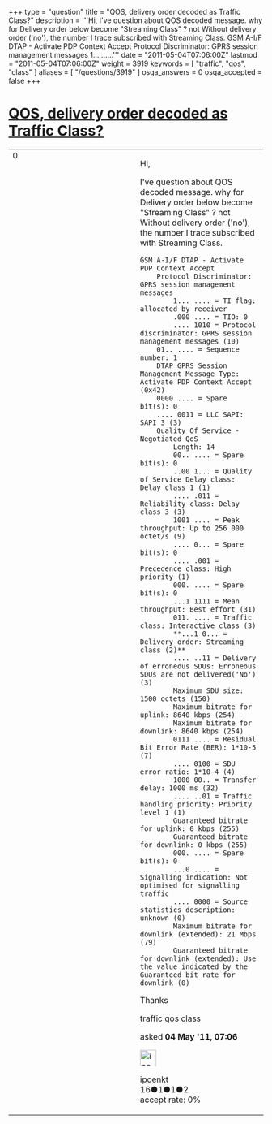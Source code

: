+++
type = "question"
title = "QOS, delivery order decoded as Traffic Class?"
description = '''Hi, I&#x27;ve question about QOS decoded message. why for Delivery order below become &quot;Streaming Class&quot; ? not Without delivery order (&#x27;no&#x27;), the number I trace subscribed with Streaming Class. GSM A-I/F DTAP - Activate PDP Context Accept  Protocol Discriminator: GPRS session management messages  1... ......'''
date = "2011-05-04T07:06:00Z"
lastmod = "2011-05-04T07:06:00Z"
weight = 3919
keywords = [ "traffic", "qos", "class" ]
aliases = [ "/questions/3919" ]
osqa_answers = 0
osqa_accepted = false
+++

<div class="headNormal">

# [QOS, delivery order decoded as Traffic Class?](/questions/3919/qos-delivery-order-decoded-as-traffic-class)

</div>

<div id="main-body">

<div id="askform">

<table id="question-table" style="width:100%;"><colgroup><col style="width: 50%" /><col style="width: 50%" /></colgroup><tbody><tr class="odd"><td style="width: 30px; vertical-align: top"><div class="vote-buttons"><span id="post-3919-upvote" class="ajax-command post-vote up" rel="nofollow" title="I like this post (click again to cancel)"> </span><div id="post-3919-score" class="post-score" title="current number of votes">0</div><span id="post-3919-downvote" class="ajax-command post-vote down" rel="nofollow" title="I dont like this post (click again to cancel)"> </span> <span id="favorite-mark" class="ajax-command favorite-mark" rel="nofollow" title="mark/unmark this question as favorite (click again to cancel)"> </span><div id="favorite-count" class="favorite-count"></div></div></td><td><div id="item-right"><div class="question-body"><p>Hi,</p><p>I've question about QOS decoded message. why for Delivery order below become "Streaming Class" ? not Without delivery order ('no'), the number I trace subscribed with Streaming Class.</p><pre><code>GSM A-I/F DTAP - Activate PDP Context Accept
    Protocol Discriminator: GPRS session management messages
        1... .... = TI flag: allocated by receiver
        .000 .... = TIO: 0
        .... 1010 = Protocol discriminator: GPRS session management messages (10)
    01.. .... = Sequence number: 1
    DTAP GPRS Session Management Message Type: Activate PDP Context Accept (0x42)
    0000 .... = Spare bit(s): 0
    .... 0011 = LLC SAPI: SAPI 3 (3)
    Quality Of Service - Negotiated QoS
        Length: 14
        00.. .... = Spare bit(s): 0
        ..00 1... = Quality of Service Delay class: Delay class 1 (1)
        .... .011 = Reliability class: Delay class 3 (3)
        1001 .... = Peak throughput: Up to 256 000 octet/s (9)
        .... 0... = Spare bit(s): 0
        .... .001 = Precedence class: High priority (1)
        000. .... = Spare bit(s): 0
        ...1 1111 = Mean throughput: Best effort (31)
        011. .... = Traffic class: Interactive class (3)
        **...1 0... = Delivery order: Streaming class (2)**
        .... ..11 = Delivery of erroneous SDUs: Erroneous SDUs are not delivered(&#39;No&#39;) (3)
        Maximum SDU size: 1500 octets (150)
        Maximum bitrate for uplink: 8640 kbps (254)
        Maximum bitrate for downlink: 8640 kbps (254)
        0111 .... = Residual Bit Error Rate (BER): 1*10-5 (7)
        .... 0100 = SDU error ratio: 1*10-4 (4)
        1000 00.. = Transfer delay: 1000 ms (32)
        .... ..01 = Traffic handling priority: Priority level 1 (1)
        Guaranteed bitrate for uplink: 0 kbps (255)
        Guaranteed bitrate for downlink: 0 kbps (255)
        000. .... = Spare bit(s): 0
        ...0 .... = Signalling indication: Not optimised for signalling traffic
        .... 0000 = Source statistics description: unknown (0)
        Maximum bitrate for downlink (extended): 21 Mbps (79)
        Guaranteed bitrate for downlink (extended): Use the value indicated by the Guaranteed bit rate for downlink (0)</code></pre><p>Thanks</p></div><div id="question-tags" class="tags-container tags"><span class="post-tag tag-link-traffic" rel="tag" title="see questions tagged &#39;traffic&#39;">traffic</span> <span class="post-tag tag-link-qos" rel="tag" title="see questions tagged &#39;qos&#39;">qos</span> <span class="post-tag tag-link-class" rel="tag" title="see questions tagged &#39;class&#39;">class</span></div><div id="question-controls" class="post-controls"></div><div class="post-update-info-container"><div class="post-update-info post-update-info-user"><p>asked <strong>04 May '11, 07:06</strong></p><img src="https://secure.gravatar.com/avatar/6bdab60f4bfd3686bbbaca91a9e2fa3a?s=32&amp;d=identicon&amp;r=g" class="gravatar" width="32" height="32" alt="ipoenkt&#39;s gravatar image" /><p><span>ipoenkt</span><br />
<span class="score" title="16 reputation points">16</span><span title="1 badges"><span class="badge1">●</span><span class="badgecount">1</span></span><span title="1 badges"><span class="silver">●</span><span class="badgecount">1</span></span><span title="2 badges"><span class="bronze">●</span><span class="badgecount">2</span></span><br />
<span class="accept_rate" title="Rate of the user&#39;s accepted answers">accept rate:</span> <span title="ipoenkt has no accepted answers">0%</span></p></div></div><div id="comments-container-3919" class="comments-container"></div><div id="comment-tools-3919" class="comment-tools"></div><div class="clear"></div><div id="comment-3919-form-container" class="comment-form-container"></div><div class="clear"></div></div></td></tr></tbody></table>

</div>

</div>

